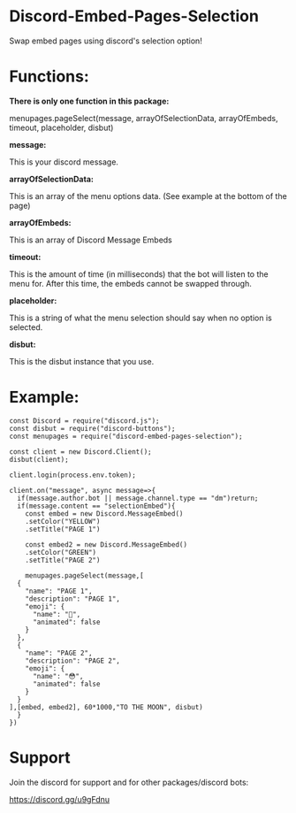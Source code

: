 # Discord-Embed-Pages-Selection

Swap embed pages using discord's selection option!
# Functions:

**There is only one function in this package:**

menupages.pageSelect(message, arrayOfSelectionData, arrayOfEmbeds, timeout, placeholder, disbut)

**message:**

This is your discord message.

**arrayOfSelectionData:**

This is an array of the menu options data. (See example at the bottom of the page)

**arrayOfEmbeds:**

This is an array of Discord Message Embeds

**timeout:**

This is the amount of time (in milliseconds) that the bot will listen to the menu for. After this time, the embeds cannot be swapped through.

**placeholder:**

This is a string of what the menu selection should say when no option is selected.

**disbut:**

This is the disbut instance that you use.

# Example:
```
const Discord = require("discord.js");
const disbut = require("discord-buttons");
const menupages = require("discord-embed-pages-selection");

const client = new Discord.Client();
disbut(client);

client.login(process.env.token);

client.on("message", async message=>{
  if(message.author.bot || message.channel.type == "dm")return;
  if(message.content == "selectionEmbed"){
    const embed = new Discord.MessageEmbed()
    .setColor("YELLOW")
    .setTitle("PAGE 1")
    
    const embed2 = new Discord.MessageEmbed()
    .setColor("GREEN")
    .setTitle("PAGE 2")
    
    menupages.pageSelect(message,[
  {
    "name": "PAGE 1",
    "description": "PAGE 1",
    "emoji": {
      "name": "🧀",
      "animated": false
    }
  },
  {
    "name": "PAGE 2",
    "description": "PAGE 2",
    "emoji": {
      "name": "😳",
      "animated": false
    }
  }
],[embed, embed2], 60*1000,"TO THE MOON", disbut)
  }
})
```
# Support

Join the discord for support and for other packages/discord bots:

https://discord.gg/u9gFdnu
